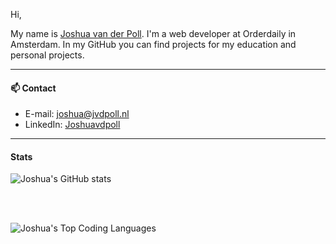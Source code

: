 Hi,

My name is [Joshua van der Poll](https://joshuavanderpoll.nl). I'm a web developer at Orderdaily in Amsterdam. In my GitHub you can find projects for my education and personal projects.

---

#### 📫  Contact

- E-mail: [joshua@jvdpoll.nl](mailto://joshua@jvdpoll.nl)
- LinkedIn: [Joshuavdpoll](https://www.linkedin.com/in/joshuavdpoll/)

---

#### Stats

![Joshua's GitHub stats](https://github-readme-stats.vercel.app/api?username=Luseres&show_icons=true&theme=dark)

<br><br>

![Joshua's Top Coding Languages](https://github-readme-stats.vercel.app/api/top-langs/?username=Luseres&show_icons=true&theme=dark)
